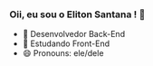 ### Oii, eu sou o Eliton Santana ! 👋

- 🔭 Desenvolvedor Back-End
- 🌱 Estudando Front-End
- 😄 Pronouns: ele/dele
